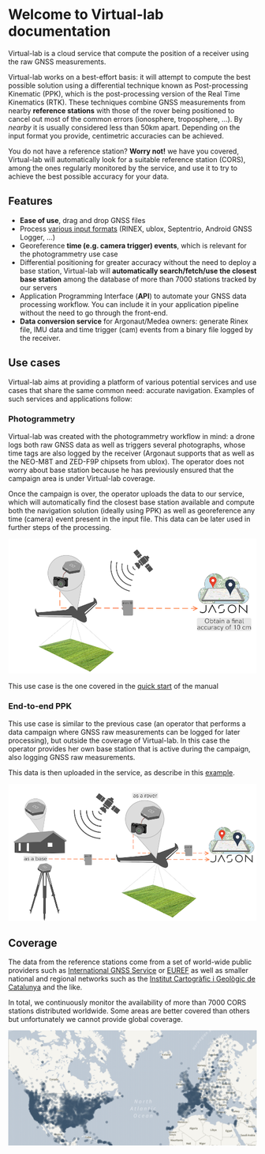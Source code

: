 # Welcome to Virtual-lab documentation

Virtual-lab is a cloud service that compute
the position of a receiver using the raw GNSS measurements.

Virtual-lab works on a best-effort basis: it will attempt to compute the best possible
solution using a differential technique known as Post-processing Kinematic (PPK),
which is the post-processing version of the Real Time Kinematics (RTK). These
techniques combine GNSS measurements from nearby **reference stations** with
those of the rover being positioned to cancel out most of the common errors 
(ionosphere, troposphere, ...). By _nearby_ it is usually considered less than
50km apart. Depending on the input format you provide, centimetric accuracies 
can be achieved.

You do not have a reference station? **Worry not!** we have you covered, Virtual-lab will
automatically look for a suitable reference station (CORS), among the ones regularly
monitored by the service, and use it to try to achieve the best possible accuracy
for your data.

## Features

- **Ease of use**, drag and drop GNSS files 
- Process [various input formats](../manual#supported-formats) (RINEX, ublox, Septentrio, Android GNSS Logger, ...)
- Georeference **time (e.g. camera trigger) events**, which is relevant for the photogrammetry use case
- Differential positioning for greater accuracy without the need to deploy a
  base station, Virtual-lab will **automatically search/fetch/use the closest base station** among
  the database of more than 7000 stations tracked by our servers
- Application Programming Interface (**API**) to automate your
  GNSS data processing workflow. You can include it in your application pipeline
  without the need to go through the front-end.
- **Data conversion service** for Argonaut/Medea owners: generate Rinex file, IMU
  data and time trigger (cam) events from a binary file logged by the receiver.

## Use cases

Virtual-lab aims at providing a platform of various potential services and use cases
that share the same common need: accurate navigation. Examples of such services
and applications follow:

### Photogrammetry

Virtual-lab was created with the photogrammetry workflow in mind: a drone logs both
raw GNSS data as well as triggers several photographs, whose time tags are
also logged by the receiver (Argonaut supports that as well as the NEO-M8T and
ZED-F9P chipsets from ublox). The operator does not worry about base station
because he has previously ensured that the campaign area is under Virtual-lab coverage.

Once the campaign is over, the operator uploads the data to our service, which
will automatically find the closest base station available and compute both
the navigation solution (ideally using PPK) as well as georeference any time
(camera) event present in the input file. This data can be later used in 
further steps of the processing.

![PPK Photogrammetry](images/use_case_rover_ppk.png "PPK Photogrammetry")

This use case is the one covered in the [quick start](../quickstart) of the manual

### End-to-end PPK

This use case is similar to the previous case (an operator that performs 
a data campaign where GNSS raw measurements can be logged for later processing),
but outside the coverage of Virtual-lab. In this case the operator provides her own
base station that is active during the campaign, also logging GNSS raw measurements.

This data is then uploaded in the service, as describe in this [example](examples#rover-and-base-files).

![End-to-end PPK](images/use_case_rover_base_ppk.png "End-to-end PPK")


## Coverage

The data from the reference stations come from a set of world-wide public providers such
as [International GNSS Service](https://www.igs.org) or [EUREF](http://www.epncb.oma.be/) as
well as smaller national and regional networks such as the [Institut Cartogràfic i Geològic de Catalunya](https://www.icgc.cat) and the like.

In total, we continuously monitor the availability of more than 7000 CORS stations
distributed worldwide. Some areas are better covered than others but unfortunately
we cannot provide global coverage.

[![Virtual-lab PPK coverage](images/coverage.png "Virtual Lab PPK coverage")](https://virtual-lab.euspa.europa.eu/coverage)
